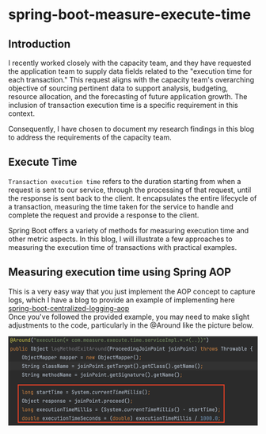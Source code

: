 # spring-boot-measure-execute-time
## Introduction
I recently worked closely with the capacity team, and they have requested the application team to supply data fields related to the "execution time for each transaction." This request aligns with the capacity team's overarching objective of sourcing pertinent data to support analysis, budgeting, resource allocation, and the forecasting of future application growth. The inclusion of transaction execution time is a specific requirement in this context.

Consequently, I have chosen to document my research findings in this blog to address the requirements of the capacity team.

## Execute Time
`Transaction execution time` refers to the duration starting from when a request is sent to our service, through the processing of that request, until the response is sent back to the client. It encapsulates the entire lifecycle of a transaction, measuring the time taken for the service to handle and complete the request and provide a response to the client.

Spring Boot offers a variety of methods for measuring execution time and other metric aspects. In this blog, I will illustrate a few approaches to measuring the execution time of transactions with practical examples.

## Measuring execution time using Spring AOP
This is a very easy way that you just implement the AOP concept to capture logs, which I have a blog to provide an example of implementing here [spring-boot-centralized-logging-aop](https://github.com/santipabWannakiri/spring-boot-centralized-logging-aop)\
Once you've followed the provided example, you may need to make slight adjustments to the code, particularly in the @Around like the picture below.

<img src="images/capture-execute-time.png"  alt="image description" width="600" height="180">
